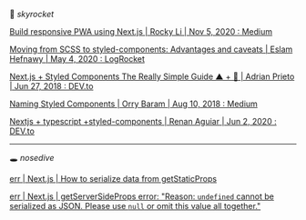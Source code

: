 🚀 _skyrocket_ 

[Build responsive PWA using Next.js | Rocky Li | Nov 5, 2020 : Medium](https://rockyli.medium.com/build-responsive-pwa-using-next-js-ac437adac5b3) 

[Moving from SCSS to styled-components: Advantages and caveats | Eslam Hefnawy | May 4, 2020 : LogRocket]()

[Next.js + Styled Components The Really Simple Guide ▲ + 💅 | Adrian Prieto | Jun 27, 2018 : DEV.to](https://dev.to/aprietof/nextjs--styled-components-the-really-simple-guide----101c)

[Naming Styled Components | Orry Baram | Aug 10, 2018 : Medium](https://medium.com/inturn-eng/naming-styled-components-d7097950a245)

[Nextjs + typescript +styled-components | Renan Aguiar | Jun 2, 2020 : DEV.to](https://dev.to/rffaguiar/nextjs-typescript-styled-components-1i3m)

---

🕳️ _nosedive_

[err | Next.js | How to serialize data from getStaticProps](https://stackoverflow.com/questions/66106776/error-how-to-serialize-data-from-getstaticprops-next-js)

[err | Next.js | getServerSideProps error: "Reason: `undefined` cannot be serialized as JSON. Please use `null` or omit this value all together."](https://github.com/vercel/next.js/discussions/11209)
